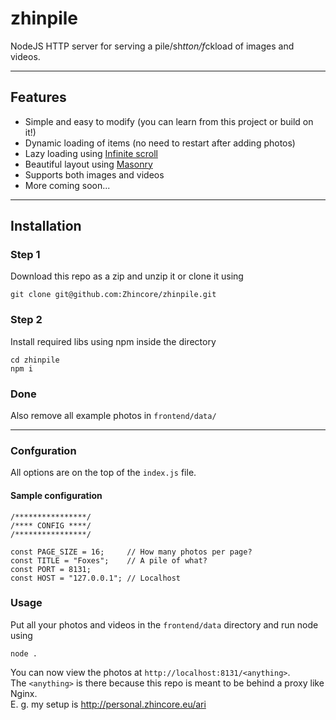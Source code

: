 # zhinpile
NodeJS HTTP server for serving a pile/sh*tton/f*ckload of images and videos.

---

## Features
+ Simple and easy to modify (you can learn from this project or build on it!)
+ Dynamic loading of items (no need to restart after adding photos)
+ Lazy loading using [Infinite scroll](https://infinite-scroll.com/)
+ Beautiful layout using [Masonry](https://masonry.desandro.com/)
+ Supports both images and videos
+ More coming soon...

---

## Installation
### Step 1
Download this repo as a zip and unzip it or clone it using
```
git clone git@github.com:Zhincore/zhinpile.git
```
### Step 2
Install required libs using npm inside the directory
```
cd zhinpile
npm i
```
### Done
Also remove all example photos in `frontend/data/`

---

### Confguration
All options are on the top of the `index.js` file.
#### Sample configuration
```
/****************/
/**** CONFIG ****/
/****************/

const PAGE_SIZE = 16;     // How many photos per page?
const TITLE = "Foxes";    // A pile of what?
const PORT = 8131;  
const HOST = "127.0.0.1"; // Localhost
```

### Usage
Put all your photos and videos in the `frontend/data` directory and run node using 
```
node .
```
You can now view the photos at `http://localhost:8131/<anything>`.  
The `<anything>` is there because this repo is meant to be behind a proxy like Nginx.  
E. g. my setup is http://personal.zhincore.eu/ari
